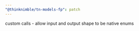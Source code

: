 ```yaml
---
"@thinknimble/tn-models-fp": patch
---
```


custom calls - allow input and output shape to be native enums
